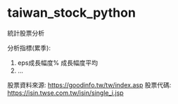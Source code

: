 # taiwan_stock_python

統計股票分析


分析指標(累季):
1. eps成長幅度% 成長幅度平均
2. ...



股票資料來源:  https://goodinfo.tw/tw/index.asp
股票代碼: https://isin.twse.com.tw/isin/single_i.jsp
